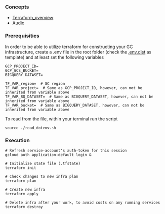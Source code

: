### Concepts

- [Terraform_overview](../1_terraform_overview.md)
- [Audio](https://drive.google.com/file/d/1IqMRDwJV-m0v9_le_i2HA_UbM_sIWgWx/view?usp=sharing)

### Prerequisities

In order to be able to utilize terraform for constructing your GC
infrastructure, create a .env file in the root folder (check the [.env.dist](../.env.dist) as
template) and at least set the following variables

```
GCP_PROJECT_ID=
GCP_GCS_BUCKET=
BIGQUERY_DATASET=

TF_VAR_region=  # GC region
TF_VAR_project=  # Same as GCP_PROJECT_ID, however, can not be inherited from variable above
TF_VAR_BQ_DATASET=  # Same as BIGQUERY_DATASET, however, can not be inherited from variable above
TF_VAR_bucket=  # Same as BIGQUERY_DATASET, however, can not be inherited from variable above
```

To read from the file, within your terminal run the script

```
source ./read_dotenv.sh
```

### Execution

```shell
# Refresh service-account's auth-token for this session
gcloud auth application-default login &

# Initialize state file (.tfstate)
terraform init

# Check changes to new infra plan
terraform plan
```

```shell
# Create new infra
terraform apply
```

```shell
# Delete infra after your work, to avoid costs on any running services
terraform destroy
```
